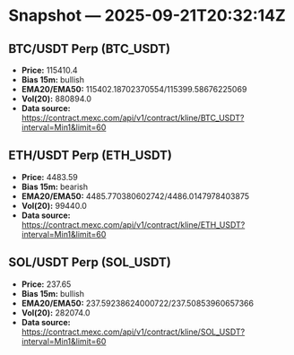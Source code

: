 # Snapshot — 2025-09-21T20:32:14Z

## BTC/USDT Perp (BTC_USDT)
- **Price:** 115410.4
- **Bias 15m:** bullish
- **EMA20/EMA50:** 115402.18702370554/115399.58676225069
- **Vol(20):** 880894.0
- **Data source:** https://contract.mexc.com/api/v1/contract/kline/BTC_USDT?interval=Min1&limit=60

## ETH/USDT Perp (ETH_USDT)
- **Price:** 4483.59
- **Bias 15m:** bearish
- **EMA20/EMA50:** 4485.770380602742/4486.0147978403875
- **Vol(20):** 99440.0
- **Data source:** https://contract.mexc.com/api/v1/contract/kline/ETH_USDT?interval=Min1&limit=60

## SOL/USDT Perp (SOL_USDT)
- **Price:** 237.65
- **Bias 15m:** bullish
- **EMA20/EMA50:** 237.59238624000722/237.50853960657366
- **Vol(20):** 282074.0
- **Data source:** https://contract.mexc.com/api/v1/contract/kline/SOL_USDT?interval=Min1&limit=60
